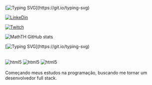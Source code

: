 [![Typing SVG](https://readme-typing-svg.herokuapp.com?color=ba60ff&lines=Matheus+Ferreira.)](https://git.io/typing-svg)

[![LinkeDin](https://img.shields.io/badge/LinkedIn-0077B5?style=for-the-badge&logo=linkedin&logoColor=white)](https://www.linkedin.com/in/matheus-ferreira-5861911b5/)

[![Twitch](https://img.shields.io/badge/Twitch-9146FF?style=for-the-badge&logo=twitch&logoColor=white)](https://www.twitch.tv/zMathTH)


![MathTH GitHub stats](https://github-readme-stats.vercel.app/api?username=MathTH&show_icons=true&theme=radical)


[![Typing SVG](https://readme-typing-svg.herokuapp.com?color=ba60ff&lines=Tecnologias+que+eu+uso+no+meu+dia.)](https://git.io/typing-svg)

<div style="display: inline_block"><br/>
<img align="center"  alt="html5" src="https://img.shields.io/badge/HTML5-E34F26?style=for-the-badge&logo=html5&logoColor=white"/> 
<img align="center"  alt="html5" src="https://img.shields.io/badge/CSS3-1572B6?style=for-the-badge&logo=css3&logoColor=white"/>
<img align="center"  alt="html5" src="https://img.shields.io/badge/C%23-239120?style=for-the-badge&logo=c-sharp&logoColor=white"/>
</div>

<br>
Começando  meus estudos na programação, buscando me tornar um desenvolvedor full stack.

